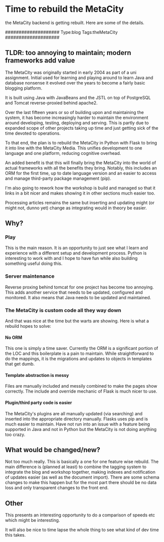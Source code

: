 # Time to rebuild the MetaCity

the MetaCity backend is getting rebuilt. Here are some of the details.

####################
Type:blog
Tags:theMetaCity
####################

## TLDR: too annoying to maintain; modern frameworks add value

The MetaCity was originally started in early 2004 as part of a uni assignment. Initial used for learning and playing around to learn Java and database nonsense it evolved over the years to become a fairly basic blogging platform.

It is built using Java with JavaBeans and the JSTL on top of PostgreSQL and Tomcat reverse-proxied behind apache2.

Over the last fifteen years or so of building upon and maintaining the system, it has become increasingly harder to maintain the environment around developing, testing, deploying and serving. This is partly due to expanded scope of other projects taking up time and just getting sick of the time devoted to operations.

To that end, the plan is to rebuild the MetaCity in Python with Flask to bring it into line with the MetaCity Media. This unifies development to one language and one platform, reducing cognitive overhead.

An added benefit is that this will finally bring the MetaCity into the world of actual frameworks with all the benefits they bring. Notably, this includes an ORM for the first time, up to date language version and an easier to access and manage third-party package management (pip).

I'm also going to rework how the workshop is build and managed so that it links in a bit nicer and makes showing it in other sections much easier too.

Processing articles remains the same but inserting and updating might (or might not, dunno yet) change as integrating would in theory be easier.

## Why?
### Play
This is the main reason. It is an opportunity to just see what I learn and experience with a different setup and development process. Python is interesting to work with and I hope to have fun while also building something useful doing this.

### Server maintenance
Reverse proxing behind tomcat for one project has become too annoying. This adds another service that needs to be updated, configured and monitored. It also means that Java needs to be updated and maintained.

### The MetaCity is custom code all they way down
And that was nice at the time but the warts are showing. Here is what a rebuild hopes to solve:

#### No ORM
This one is simply a time saver. Currently the ORM is a significant portion of the LOC and this boilerplate is a pain to maintain. While straightforward to do the mappings, it is the migrations and updates to objects in templates that get dumb.

#### Template abstraction is messy
Files are manually included and messily combined to make the pages show correctly. The include and override mechanic of Flask is much nicer to use.

#### Plugin/third party code is easier
The MetaCity's plugins are all manually updated (via searching) and inserted into the appropriate directory manually. Flasks uses pip and is much easier to maintain. Have not run into an issue with a feature being supported in Java and not in Python but the MetaCity is not doing anything too crazy.

## What would be changed/new?
Not too much really. This is basically a one for one feature wise rebuild. The main difference is (planned at least) to combine the tagging system to integrate the blog and workshop together, making indexes and notification of updates easier (as well as the document import). There are some schema changes to make this happen but for the most part there should be no data loss and only transparent changes to the front end.

## Other
This presents an interesting opportunity to do a comparison of speeds etc which might be interesting.

It will also be nice to time lapse the whole thing to see what kind of dev time this takes.
